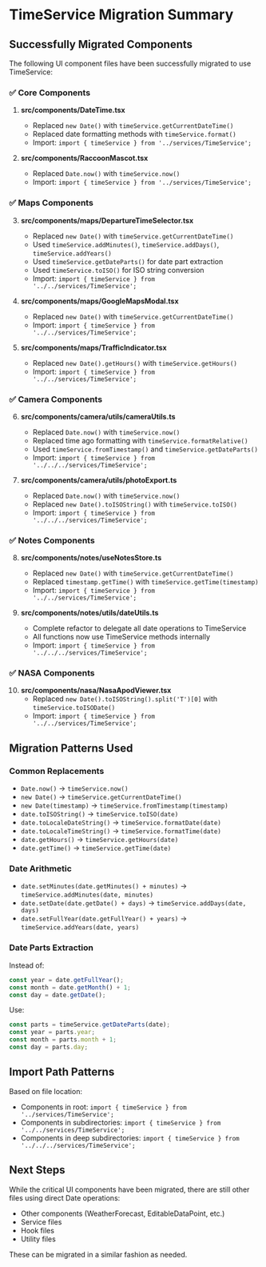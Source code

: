 # TimeService Migration Summary

## Successfully Migrated Components

The following UI component files have been successfully migrated to use TimeService:

### ✅ Core Components
1. **src/components/DateTime.tsx**
   - Replaced `new Date()` with `timeService.getCurrentDateTime()`
   - Replaced date formatting methods with `timeService.format()`
   - Import: `import { timeService } from '../services/TimeService';`

2. **src/components/RaccoonMascot.tsx**
   - Replaced `Date.now()` with `timeService.now()`
   - Import: `import { timeService } from '../services/TimeService';`

### ✅ Maps Components
3. **src/components/maps/DepartureTimeSelector.tsx**
   - Replaced `new Date()` with `timeService.getCurrentDateTime()`
   - Used `timeService.addMinutes()`, `timeService.addDays()`, `timeService.addYears()`
   - Used `timeService.getDateParts()` for date part extraction
   - Used `timeService.toISO()` for ISO string conversion
   - Import: `import { timeService } from '../../services/TimeService';`

4. **src/components/maps/GoogleMapsModal.tsx**
   - Replaced `new Date()` with `timeService.getCurrentDateTime()`
   - Import: `import { timeService } from '../../services/TimeService';`

5. **src/components/maps/TrafficIndicator.tsx**
   - Replaced `new Date().getHours()` with `timeService.getHours()`
   - Import: `import { timeService } from '../../services/TimeService';`

### ✅ Camera Components
6. **src/components/camera/utils/cameraUtils.ts**
   - Replaced `Date.now()` with `timeService.now()`
   - Replaced time ago formatting with `timeService.formatRelative()`
   - Used `timeService.fromTimestamp()` and `timeService.getDateParts()`
   - Import: `import { timeService } from '../../../services/TimeService';`

7. **src/components/camera/utils/photoExport.ts**
   - Replaced `Date.now()` with `timeService.now()`
   - Replaced `new Date().toISOString()` with `timeService.toISO()`
   - Import: `import { timeService } from '../../../services/TimeService';`

### ✅ Notes Components
8. **src/components/notes/useNotesStore.ts**
   - Replaced `new Date()` with `timeService.getCurrentDateTime()`
   - Replaced `timestamp.getTime()` with `timeService.getTime(timestamp)`
   - Import: `import { timeService } from '../../services/TimeService';`

9. **src/components/notes/utils/dateUtils.ts**
   - Complete refactor to delegate all date operations to TimeService
   - All functions now use TimeService methods internally
   - Import: `import { timeService } from '../../../services/TimeService';`

### ✅ NASA Components
10. **src/components/nasa/NasaApodViewer.tsx**
    - Replaced `new Date().toISOString().split('T')[0]` with `timeService.toISODate()`
    - Import: `import { timeService } from '../../services/TimeService';`

## Migration Patterns Used

### Common Replacements
- `Date.now()` → `timeService.now()`
- `new Date()` → `timeService.getCurrentDateTime()`
- `new Date(timestamp)` → `timeService.fromTimestamp(timestamp)`
- `date.toISOString()` → `timeService.toISO(date)`
- `date.toLocaleDateString()` → `timeService.formatDate(date)`
- `date.toLocaleTimeString()` → `timeService.formatTime(date)`
- `date.getHours()` → `timeService.getHours(date)`
- `date.getTime()` → `timeService.getTime(date)`

### Date Arithmetic
- `date.setMinutes(date.getMinutes() + minutes)` → `timeService.addMinutes(date, minutes)`
- `date.setDate(date.getDate() + days)` → `timeService.addDays(date, days)`
- `date.setFullYear(date.getFullYear() + years)` → `timeService.addYears(date, years)`

### Date Parts Extraction
Instead of:
```javascript
const year = date.getFullYear();
const month = date.getMonth() + 1;
const day = date.getDate();
```

Use:
```javascript
const parts = timeService.getDateParts(date);
const year = parts.year;
const month = parts.month + 1;
const day = parts.day;
```

## Import Path Patterns

Based on file location:
- Components in root: `import { timeService } from '../services/TimeService';`
- Components in subdirectories: `import { timeService } from '../../services/TimeService';`
- Components in deep subdirectories: `import { timeService } from '../../../services/TimeService';`

## Next Steps

While the critical UI components have been migrated, there are still other files using direct Date operations:
- Other components (WeatherForecast, EditableDataPoint, etc.)
- Service files
- Hook files
- Utility files

These can be migrated in a similar fashion as needed.